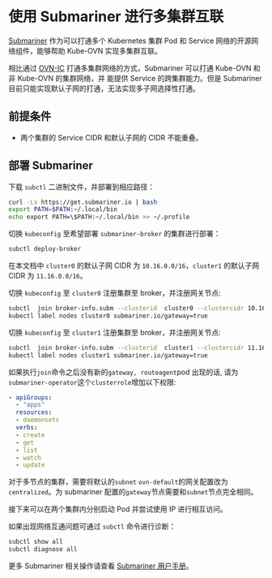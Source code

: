 # 使用 Submariner 进行多集群互联

[Submariner](https://submariner.io/) 作为可以打通多个 Kubernetes 集群 Pod 和 Service 网络的开源网络组件，能够帮助
 Kube-OVN 实现多集群互联。

相比通过 [OVN-IC](./with-ovn-ic.md) 打通多集群网络的方式，Submariner 可以打通 Kube-OVN 和非 Kube-OVN 的集群网络，并
能提供 Service 的跨集群能力。但是 Submariner 目前只能实现默认子网的打通，无法实现多子网选择性打通。

## 前提条件

- 两个集群的 Service CIDR 和默认子网的 CIDR 不能重叠。

## 部署 Submariner

下载 `subctl` 二进制文件，并部署到相应路径：

```bash
curl -Ls https://get.submariner.io | bash
export PATH=$PATH:~/.local/bin
echo export PATH=\$PATH:~/.local/bin >> ~/.profile
```

切换 `kubeconfig` 至希望部署 `submariner-broker` 的集群进行部署：

```bash
subctl deploy-broker
```

在本文档中 `cluster0` 的默认子网 CIDR 为 `10.16.0.0/16`，`cluster1` 的默认子网 CIDR 为 `11.16.0.0/16`。

切换 `kubeconfig` 至 `cluster0` 注册集群至 broker，并注册网关节点:

```bash
subctl  join broker-info.subm --clusterid  cluster0 --clustercidr 10.16.0.0/16  --natt=false --cable-driver vxlan --health-check=false
kubectl label nodes cluster0 submariner.io/gateway=true
```

切换 `kubeconfig` 至 `cluster1` 注册集群至 broker，并注册网关节点:

```bash
subctl  join broker-info.subm --clusterid  cluster1 --clustercidr 11.16.0.0/16  --natt=false --cable-driver vxlan --health-check=false
kubectl label nodes cluster1 submariner.io/gateway=true
```

如果执行`join`命令之后没有新的`gateway, routeagent`pod 出现的话, 请为`submariner-operator`这个`clusterrole`增加以下权限:

```yaml
- apiGroups:
  - "apps"
  resources:
  - daemonsets
  verbs:
  - create
  - get
  - list
  - watch
  - update
```

对于多节点的集群，需要将默认的`subnet` `ovn-default`的网关配置改为`centralized`。为 submariner 配置的`gateway`节点需要和`subnet`节点完全相同。 

接下来可以在两个集群内分别启动 Pod 并尝试使用 IP 进行相互访问。

如果出现网络互通问题可通过 `subctl` 命令进行诊断：

```bash
subctl show all
subctl diagnose all
```

更多 Submariner 相关操作请查看 [Submariner 用户手册](https://submariner.io/operations/usage/)。
